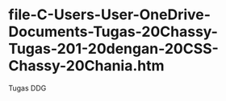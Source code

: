 # file-C-Users-User-OneDrive-Documents-Tugas-20Chassy-Tugas-201-20dengan-20CSS-Chassy-20Chania.htm
Tugas DDG
